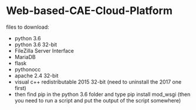 # Web-based-CAE-Cloud-Platform

files to download:
- python 3.6
- python 3.6 32-bit
- FileZilla Server Interface
- MariaDB
- flask
- pythonocc
- apache 2.4 32-bit
- visual c++ redistributable 2015 32-bit (need to uninstall the 2017 one first)
- then find pip in the python 3.6 folder and type pip install mod_wsgi (then you need to run a script and put the output of the script somewhere)